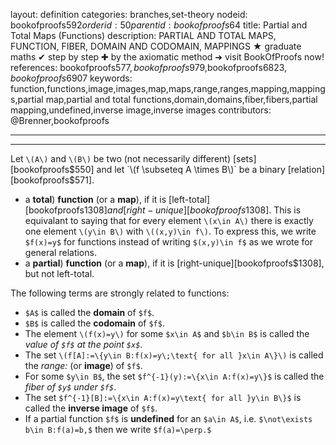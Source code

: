 layout: definition
categories: branches,set-theory
nodeid: bookofproofs$592
orderid: 50
parentid: bookofproofs$64
title: Partial and Total Maps (Functions)
description: PARTIAL AND TOTAL MAPS, FUNCTION, FIBER, DOMAIN AND CODOMAIN, MAPPINGS  ★ graduate maths ✔ step by step ✚ by the axiomatic method ➜ visit BookOfProofs now!
references: bookofproofs$577,bookofproofs$979,bookofproofs$6823,bookofproofs$6907
keywords: function,functions,image,images,map,maps,range,ranges,mapping,mappings,partial map,partial and total functions,domain,domains,fiber,fibers,partial mapping,undefined,inverse image,inverse images
contributors: @Brenner,bookofproofs

---


---

Let `\(A\)` and `\(B\)` be two (not necessarily different) [sets][bookofproofs$550] and let `\(f \subseteq A \times B\)` be a binary [relation][bookofproofs$571].
* a  **total**) **function** (or a **map**), if it is [left-total][bookofproofs$1308] and [right-unique][bookofproofs$1308]. This is equivalant to saying that for every element `\(x\in A\)` there is exactly one element `\(y\in B\)` with `\((x,y)\in f\)`. To express this, we write `$f(x)=y$` for functions instead of writing `$(x,y)\in f$` as we wrote for general relations.
* a  **partial**) **function** (or a **map**), if it is [right-unique][bookofproofs$1308], but not left-total.

The following terms are strongly related to functions:
* `$A$` is called the **domain** of `$f$`.
* `$B$` is called the **codomain** of `$f$`. 
* The element `\(f(x)=y\)` for some `$x\in A$` and `$b\in B$` is called the *value of `$f$` at the point `$x$`*.
* The set `\(f[A]:=\{y\in B:f(x)=y\;\text{ for all }x\in A\}\)` is called the *range:* (or **image**) of `$f$`.
* For some `$y\in B$`, the set `$f^{-1}(y):=\{x\in A:f(x)=y\}$` is called the *fiber of `$y$` under `$f$`*.
* The set `$f^{-1}[B]:=\{x\in A:f(x)=y\text{ for all }y\in B\}$` is called the **inverse image** of `$f$`.
* If a partial function `$f$` is **undefined** for an `$a\in A$`, i.e. `$\not\exists b\in B:f(a)=b,$` then we write `$f(a)=\perp.$`
